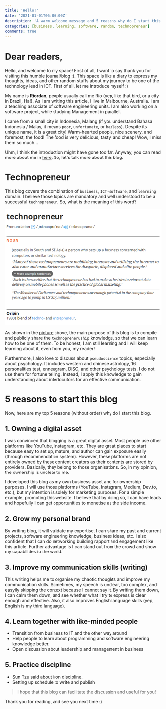 ```yaml
---
title: 'Hello!'
date: '2021-01-01T06:00:00Z'
description: 'A warm welcome message and 5 reasons why do I start this journal :)'
categories: [business, learning, software, random, technopreneur]
comments: true
---
```


# Dear readers,

Hello, and welcome to my space! First of all, I want to say thank you for visiting this humble journal/blog :). This space is like a diary to express my thoughts, ideas, and other random stuffs about my journey to be one of the technology lead in ICT. First of all, let me introduce myself :)

My name is **Riordan**, people usually call me Rio (yep, like that bird, or a city in Brazil, Ha!). As I am writing this article, I live in Melbourne, Australia. I am a teaching associate of software engineering units. I am also working on a software project, while studying Management in parallel.

I came from a small city in Indonesia, Malang (if you understand Bahasa Indonesia / Malay, it means `poor`, `unfortunate`, or `hapless`). Despite its unique name, it is a great city! Warm-hearted people, nice scenery, and foremost, the food! The food is very delicious, tasty, and cheap! Wow, I miss them so much...

Uhm, I think the introduction might have gone too far. Anyway, you can read more about me in [here](https://rioalfredo.com/about-me). So, let's talk more about this blog.

# Technopreneur

This blog covers the combination of `business`, `ICT-software`, and `learning` domain. I believe those topics are mandatory and well understood to be a successful `technopreneur`. So, what is the meaning of this word?

![technopreneur-image](technopreneur.png)

As shown in the [picture](https://www.lexico.com/definition/technopreneur) above, the main purpose of this blog is to compile and publicly share the `technopreneruship` knowledge, so that we can learn how to be one of them. To be honest, I am still learning and I will keep learning about it, even from you, my reader!

Furthermore, I also love to discuss about `pseudoscience` topics, especially about psychology. It includes western and chinese astrology, 16 personalities test, enneagram, DiSC, and other psychology tests. I do not use them for fortune telling. Instead, I apply this knowledge to gain understanding about interlocutors for an effective communication.

# 5 reasons to start this blog

Now, here are my top 5 reasons (without order) why do I start this blog.

## 1. Owning a digital asset

I was convinced that blogging is a great digital asset. Most people use other platforms like YouTube, Instagram, etc. They are great places to start because easy to set up, mature, and author can gain exposure easily (through recommendation system). However, these platforms are not entirely owned by these content creators as their contents are stored by providers. Basically, they belong to those organisations. So, in my opinion, the ownership is unclear to me.

I developed this blog as my own business asset and for ownership purposes. I will use those platforms (YouTube, Instagram, Medium, Dev.to, etc.), but my intention is solely for marketing purposes. For a simple example, promoting this website. I believe that by doing so, I can have leads and hopefully I can get opportunities to monetise as the side income.

## 2. Grow my personal brand

By writing blog, it will validate my expertise. I can share my past and current projects, software engineering knowledge, business ideas, etc. I also confident that I can do networking building rapport and engagement like this article. Further advantage is I can stand out from the crowd and show my capabilities to the world.

## 3. Improve my communication skills (writing)

This writing helps me to organise my chaotic thoughts and improve my communication skills. Sometimes, my speech is unclear, too complex, and easyily skipping the context because I cannot say it. By writing them down, I can calm them down, and see whether what I try to express is clear enough and effective. Also, it also improves English language skills (yep, English is my third language).

## 4. Learn together with like-minded people

- Transition from business to IT and the other way around
- Help people to learn about programming and software engineering knowledge better.
- Open discussion about leadership and management in business

## 5. Practice discipline

- Sun Tzu said about iron discipline.
- Setting up schedule to write and publish

> I hope that this blog can facilitate the discussion and useful for you!

Thank you for reading, and see you next time :)
